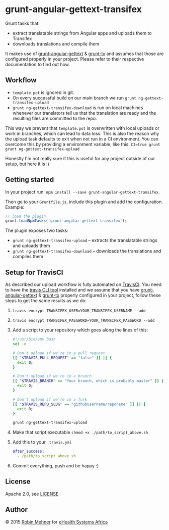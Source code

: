 # grunt-angular-gettext-transifex

Grunt tasks that:

- extract translatable strings from Angular apps and uploads them to Transifex
- downloads translations and compile them

It makes use of [grunt-angular-gettext](https://github.com/rubenv/grunt-angular-gettext) & [grunt-tx](https://github.com/eHealthAfrica/grunt-tx) and assumes that those are configured properly in your project. Please refer to their respective documentation to find out how.

## Workflow

- `template.pot` is ignored in git.
- On every successful build on our main branch we run `grunt ng-gettext-transifex-upload`
- `grunt ng-gettext-transifex-download` is run on local machines whenever our translators tell us that the translation are ready and the resulting files are committed to the repo.

This way we prevent that `template.pot` is overwritten with local uploads or work in branches, which can lead to data loss. This is also the reason why the upload task defaults to exit when not run in a CI environment. You can overcome this by providing a environment variable, like this: `CI=true grunt grunt ng-gettext-transifex-upload`

Honestly I'm not really sure if this is useful for any project outside of our setup, but here it is :)

## Getting started

In your project run: `npm install --save grunt-angular-gettext-transifex`.

Then go to your `Gruntfile.js`, include this plugin and add the configuration. Example:

```javascript
// load the plugin
grunt.loadNpmTasks('grunt-angular-gettext-transifex');
```

The plugin exposes two tasks:

- `grunt ng-gettext-transifex-upload` – extracts the translatable strings and uploads them
- `grunt ng-gettext-transifex-download` – downloads the translations and compiles them

## Setup for TravisCI

As described our upload workflow is fully automated on [TravisCI](http://travis-ci.org). You need to have the [travis CLI tool](https://github.com/travis-ci/travis) installed and we assume that you have [grunt-angular-gettext](https://github.com/rubenv/grunt-angular-gettext) & [grunt-tx](https://github.com/eHealthAfrica/grunt-tx) properly configured in your project, follow these steps to get the same results as we do:

1. `travis encrypt TRANSIFEX_USER=YOUR_TRANSIFEX_USERNAME --add`
2. `travis encrypt TRANSIFEX_PASSWORD=YOUR_TRANSIFEX_PASSWORD --add`
3. Add a script to your repository which goes along the lines of this:
    ```bash
    #!/usr/bin/env bash
    set -e

    # Don't upload if we're in a pull request
    [[ "$TRAVIS_PULL_REQUEST" == "false" ]] || {
      exit 0;
    }

    # Don't upload if we're in a branch
    [[ "$TRAVIS_BRANCH" == "Your branch, which is probably master" ]] || {
      exit 0;
    }

    # Don't upload if we're in a fork
    [[ "$TRAVIS_REPO_SLUG" == "githubusername/reponame" ]] || {
      exit 0;
    }

    grunt ng-gettext-transifex-upload
    ```

4. Make that script executable `chmod +x ./path/to_script_above.sh`
5. Add this to your `.travis.yml`
    ```yaml
    after_success:
      - /path/to_script_above.sh
    ```
6. Commit everything, push and be happy :)

## License

Apache 2.0, see [LICENSE](/LICENSE)

## Author

© 2015 [Robin Mehner](http://coding-robin.de) for [eHealth Systems Africa](http://ehealthafrica.org)
